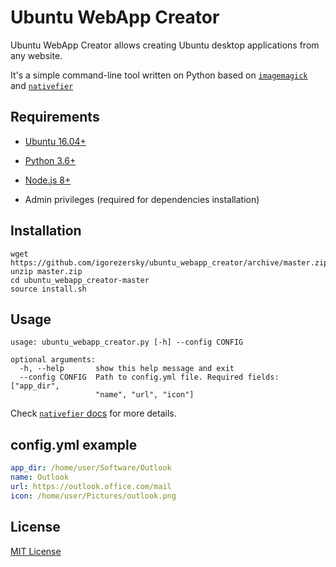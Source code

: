 Ubuntu WebApp Creator
=====================

Ubuntu WebApp Creator allows creating Ubuntu desktop applications from any website.

It's a simple command-line tool written on Python based on [`imagemagick`](https://imagemagick.org/index.php) and [`nativefier`](https://github.com/jiahaog/nativefier)

Requirements
------------

- [Ubuntu 16.04+](https://ubuntu.com/)

- [Python 3.6+](https://www.python.org/)

- [Node.js 8+](https://nodejs.org/)

- Admin privileges (required for dependencies installation)

Installation
----------

```shell script
wget https://github.com/igorezersky/ubuntu_webapp_creator/archive/master.zip
unzip master.zip
cd ubuntu_webapp_creator-master
source install.sh
```

Usage
-----

```text
usage: ubuntu_webapp_creator.py [-h] --config CONFIG

optional arguments:
  -h, --help       show this help message and exit
  --config CONFIG  Path to config.yml file. Required fields: ["app_dir",
                   "name", "url", "icon"]
```

Check [`nativefier` docs](https://github.com/jiahaog/nativefier/blob/master/docs/api.md#command-line) for more details.

config.yml example
------------------

```yaml
app_dir: /home/user/Software/Outlook
name: Outlook
url: https://outlook.office.com/mail
icon: /home/user/Pictures/outlook.png
```

License
-------

[MIT License](https://github.com/igorezersky/ubuntu_webapp_creator/blob/master/LICENSE)
